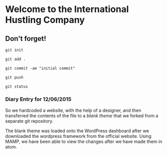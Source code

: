 # Welcome to the International Hustling Company

## Don't forget!

```md
git init

git add .

git commit -am "initial commit"

git push

git status
```

### Diary Entry for 12/06/2015

So we hardcoded a website, with the help of a designer, and then transferred the contents of the file to a *blank theme* that we forked from a separate git repository.

The blank theme was loaded onto the WordPress dashboard after we downloaded the wordpress framework from the official website. Using MAMP, we have been able to view the changes after we have made them in atom. 
